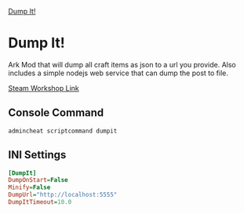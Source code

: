 [Dump It!](https://github.com/Kozenomenon/DumpIt/blob/main/ArkMod/DumpIt/Icons/DumpIt_Icon.png?raw=true)
# Dump It!
Ark Mod that will dump all craft items as json to a url you provide. 
Also includes a simple nodejs web service that can dump the post to file.

[Steam Workshop Link](https://steamcommunity.com/sharedfiles/filedetails/?id=2677141095)

## Console Command
```
admincheat scriptcommand dumpit
```

## INI Settings
```ini
[DumpIt]
DumpOnStart=False
Minify=False
DumpUrl="http://localhost:5555"
DumpItTimeout=10.0
```
